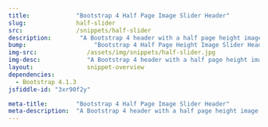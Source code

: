 ```yaml
---
title:             "Bootstrap 4 Half Page Image Slider Header"
slug:              half-slider
src:               /snippets/half-slider
description:	    "A Bootstrap 4 header with a half page height image slider, navigation, and page content"
bump:			        "Bootstrap 4 Half Page Height Image Slider Header"
img-src:	    	  /assets/img/snippets/half-slider.jpg
img-desc:		      "A Bootstrap 4 header with a half page height image slider"
layout:		    	  snippet-overview
dependencies:     
  - Bootstrap 4.1.3
jsfiddle-id: "3xr90f2y"

meta-title:        "Bootstrap 4 Half Page Image Slider Header"
meta-description:  "A Bootstrap 4 header with a half page height image slider - created by Start Bootstrap."
---
```

